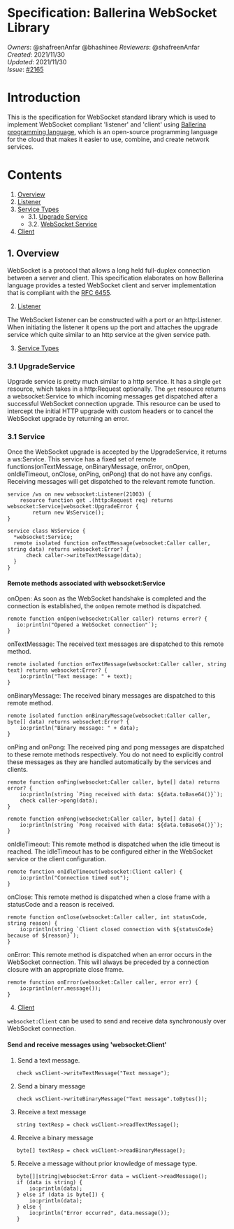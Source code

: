 # Specification: Ballerina WebSocket Library

_Owners_: @shafreenAnfar @bhashinee
_Reviewers_: @shafreenAnfar    
_Created_: 2021/11/30  
_Updated_: 2021/11/30  
_Issue_: [#2165](https://github.com/ballerina-platform/ballerina-standard-library/issues/2165)

# Introduction

This is the specification for WebSocket standard library which is used to implement WebSocket compliant 'listener' and 'client' using [Ballerina programming language](https://ballerina.io/), which is an open-source programming language for the
cloud that makes it easier to use, combine, and create network services. 

# Contents
1. [Overview](#1-overview)
2. [Listener](#2-listener)
3. [Service Types](#3-service-types)
   * 3.1. [Upgrade Service](#31-upgrade-service)
   * 3.2. [WebSocket Service](#32-websocket-service)
4. [Client](#3-client)

## 1. Overview

WebSocket is a protocol that allows a long held full-duplex connection between a server and client. This specification elaborates on how Ballerina language provides a tested WebSocket client and server implementation that is compliant with the [RFC 6455](https://www.rfc-editor.org/rfc/rfc6455.html).

2. [Listener](#2-listener)

The WebSocket listener can be constructed with a port or an http:Listener. When initiating the listener it opens up the port and attaches the upgrade service which quite similar to an http service at the given service path. 

3. [Service Types](#3-service-types)

### 3.1 UpgradeService
Upgrade service is pretty much similar to a http service. It has a single `get` resource, which takes in a http:Request optionally. The `get` resource returns a websocket:Service to which incoming messages get dispatched after a successful WebSocket connection upgrade. This resource can be used to intercept the initial HTTP upgrade with custom headers or to cancel the WebSocket upgrade by returning an error.

### 3.1 Service
Once the WebSocket upgrade is accepted by the UpgradeService, it returns a ws:Service. This service has a fixed set of remote functions(onTextMessage, onBinaryMessage, onError, onOpen, onIdleTimeout, onClose, onPing, onPong) that do not have any configs. Receiving messages will get dispatched to the relevant remote function. 

```ballerina
service /ws on new websocket:Listener(21003) {
    resource function get .(http:Request req) returns websocket:Service|websocket:UpgradeError {
        return new WsService();
}
        
service class WsService {
  *websocket:Service;
  remote isolated function onTextMessage(websocket:Caller caller, string data) returns websocket:Error? {
      check caller->writeTextMessage(data);
  }
}              
```

#### Remote methods associated with websocket:Service

onOpen: As soon as the WebSocket handshake is completed and the connection is established, the `onOpen` remote method is dispatched.
```ballerina
remote function onOpen(websocket:Caller caller) returns error? {
   io:println("Opened a WebSocket connection"`);
}
```

onTextMessage: The received text messages are dispatched to this remote method.
```ballerina
remote isolated function onTextMessage(websocket:Caller caller, string text) returns websocket:Error? {
    io:println("Text message: " + text);
}
```

onBinaryMessage: The received binary messages are dispatched to this remote method.
```ballerina
remote isolated function onBinaryMessage(websocket:Caller caller, byte[] data) returns websocket:Error? {
    io:println("Binary message: " + data);
}
```

onPing and onPong: The received ping and pong messages are dispatched to these remote methods respectively. You do not need to explicitly control these messages as they are handled automatically by the services and clients.
```ballerina
remote function onPing(websocket:Caller caller, byte[] data) returns error? {
    io:println(string `Ping received with data: ${data.toBase64()}`);
    check caller->pong(data);
}
 
remote function onPong(websocket:Caller caller, byte[] data) {
    io:println(string `Pong received with data: ${data.toBase64()}`);
}
```

onIdleTimeout: This remote method is dispatched when the idle timeout is reached. The idleTimeout has to be configured either in the WebSocket service or the client configuration.
```ballerina
remote function onIdleTimeout(websocket:Client caller) {
    io:println("Connection timed out");
}
```

onClose: This remote method is dispatched when a close frame with a statusCode and a reason is received.
```ballerina
remote function onClose(websocket:Caller caller, int statusCode, string reason) {
    io:println(string `Client closed connection with ${statusCode} because of ${reason}`);
}
```

onError: This remote method is dispatched when an error occurs in the WebSocket connection. This will always be preceded by a connection closure with an appropriate close frame.
```ballerina
remote function onError(websocket:Caller caller, error err) {
    io:println(err.message());
}
```

4. [Client](#4-client)

`websocket:Client` can be used to send and receive data synchronously over WebSocket connection. 

#### Send and receive messages using 'websocket:Client'

1. Send a text message.
```ballerina
   check wsClient->writeTextMessage("Text message");
```

2. Send a binary message
```ballerina
   check wsClient->writeBinaryMessage("Text message".toBytes());
```

3. Receive a text message
```ballerina
   string textResp = check wsClient->readTextMessage();
```

4. Receive a binary message
```ballerina
   byte[] textResp = check wsClient->readBinaryMessage();
```

5. Receive a message without prior knowledge of message type.
```ballerina
   byte[]|string|websocket:Error data = wsClient->readMessage();
   if (data is string) {
       io:println(data);
   } else if (data is byte[]) {
       io:println(data);
   } else {
       io:println("Error occurred", data.message());
   }
```
